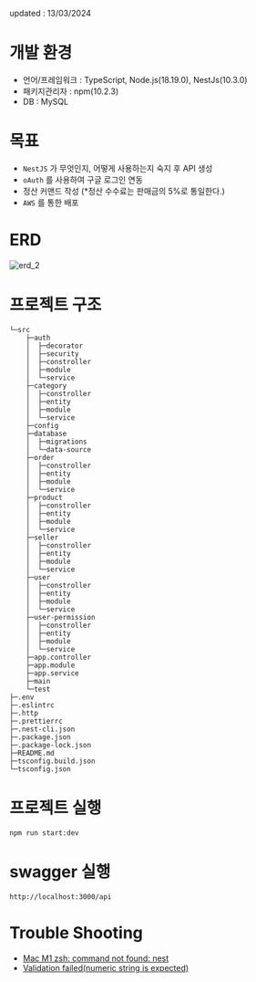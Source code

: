 updated : 13/03/2024

# 개발 환경
- 언어/프레임워크 : TypeScript, Node.js(18.19.0), NestJs(10.3.0)
- 패키지관리자 : npm(10.2.3)
- DB : MySQL

# 목표
- ```NestJS``` 가 무엇인지, 어떻게 사용하는지 숙지 후 API 생성
- ```oAuth``` 를 사용하여 구글 로그인 연동
- 정산 커맨드 작성 (*정산 수수료는 판매금의 5%로 통일한다.)
- ```AWS``` 를 통한 배포

# ERD
![erd_2](https://github.com/YunGyeongee/shopping-app/assets/86589216/04101bbf-da16-4405-94d4-3eaf3e87c9b2)

# 프로젝트 구조
```
└─src
    ├─auth
    │  ├─decorator
    │  ├─security
    │  ├─constroller
    │  ├─module
    │  └─service
    ├─category
    │  ├─constroller
    │  ├─entity
    │  ├─module
    │  └─service
    ├─config
    ├─database
    │  ├─migrations
    │  └─data-source
    ├─order
    │  ├─constroller
    │  ├─entity
    │  ├─module
    │  └─service
    ├─product
    │  ├─constroller
    │  ├─entity
    │  ├─module
    │  └─service
    ├─seller
    │  ├─constroller
    │  ├─entity
    │  ├─module
    │  └─service
    ├─user
    │  ├─constroller
    │  ├─entity
    │  ├─module
    │  └─service
    ├─user-permission
    │  ├─constroller
    │  ├─entity
    │  ├─module
    │  └─service
    ├─app.controller
    ├─app.module
    ├─app.service
    ├─main
    └─test
├─.env
├─.eslintrc
├─.http
├─.prettierrc
├─.nest-cli.json
├─.package.json
├─.package-lock.json
├─README.md
├─tsconfig.build.json
└─tsconfig.json
```

# 프로젝트 실행
```
npm run start:dev
```

# swagger 실행
```
http://localhost:3000/api
```

# Trouble Shooting
- [Mac M1 zsh: command not found: nest](https://reyoo-dev.tistory.com/entry/Mac-M1-zsh-command-not-found-nest)
- [Validation failed(numeric string is expected)](https://reyoo-dev.tistory.com/entry/NestJs-Validation-failed-numeric-string-is-expected)
